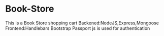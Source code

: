 # Book-Store
This is a Book Store shopping cart 
Backened:NodeJS,Express,Mongoose
Frontend:Handlebars Bootstrap
Passport js is used for authentication

